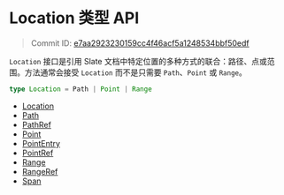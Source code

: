 # Location 类型 API

> Commit ID: [e7aa2923230159cc4f46acf5a1248534bbf50edf](https://github.com/ianstormtaylor/slate/blob/main/docs/api/locations/README.md)

`Location` 接口是引用 Slate 文档中特定位置的多种方式的联合：路径、点或范围。方法通常会接受 `Location` 而不是只需要 `Path`、`Point` 或 `Range`。

```typescript
type Location = Path | Point | Range
```

- [Location](./location.md)
- [Path](./path.md)
- [PathRef](./path-ref.md)
- [Point](./point.md)
- [PointEntry](./point-entry.md)
- [PointRef](./point-ref.md)
- [Range](./range.md)
- [RangeRef](./range-ref.md)
- [Span](./span.md)
